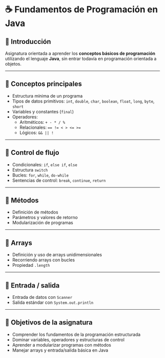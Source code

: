 # ☕ Fundamentos de Programación en Java

## 📌 Introducción
Asignatura orientada a aprender los **conceptos básicos de programación** utilizando el lenguaje **Java**, sin entrar todavía en programación orientada a objetos.

---

## 🔹 Conceptos principales
- Estructura mínima de un programa
- Tipos de datos primitivos: `int`, `double`, `char`, `boolean`, `float`, `long`, `byte`, `short`
- Variables y constantes (`final`)
- Operadores:
  - Aritméticos: `+ - * / %`
  - Relacionales: `== != < > <= >=`
  - Lógicos: `&& || !`

---

## 🔹 Control de flujo
- Condicionales: `if`, `else if`, `else`
- Estructura `switch`
- Bucles: `for`, `while`, `do-while`
- Sentencias de control: `break`, `continue`, `return`

---

## 🔹 Métodos
- Definición de métodos
- Parámetros y valores de retorno
- Modularización de programas

---

## 🔹 Arrays
- Definición y uso de arrays unidimensionales
- Recorriendo arrays con bucles
- Propiedad `.length`

---

## 🔹 Entrada / salida
- Entrada de datos con `Scanner`
- Salida estándar con `System.out.println`

---

## 🎯 Objetivos de la asignatura
- Comprender los fundamentos de la programación estructurada
- Dominar variables, operadores y estructuras de control
- Aprender a modularizar programas con métodos
- Manejar arrays y entrada/salida básica en Java

